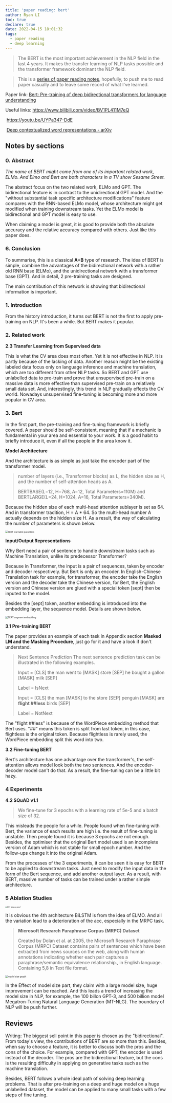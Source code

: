```yaml
---
title: 'paper reading: bert'
author: Ryan LI
toc: true
declare: true
date: 2022-04-15 18:01:32
tags:
  - paper reading
  - deep learning
---
```

>The BERT is the most important achievement in the NLP field in the last 4 years. It makes the transfer learning of NLP tasks possible and the transformer framework dominant the NLP field.

> This is a [series of paper reading notes](https://daydreamatnight.github.io/2022/04/02/paper-reading-start/), hopefully, to push me to read paper casually and to leave some record of what I've learned.

<!-- more -->

Paper link: [Bert: Pre-training of deep bidirectional transformers for language understanding](https://arxiv.org/abs/1810.04805)

Useful links: https://www.bilibili.com/video/BV1PL411M7eQ

​					https://youtu.be/UYPa347-DdE

​					[Deep contextualized word representations - arXiv](https://arxiv.org/abs/1802.05365)

## Notes by sections

### 0. Abstract 

*The name of BERT might come from one of its important related work, ELMo. And Elmo and Bert are both characters in a TV show Sesame Street.*

The abstract focus on the two related work, ELMo and GPT. The bidirectional feature is in contrast to the unidirectional GPT model. And the "without substantial task specific architecture modifications" feature compares with the RNN-based ELMo model, whose architecture might get modified when training downstream tasks. Yet the ELMo model is bidirectional and GPT model is easy to use.

When claiming a model is great, it is good to provide both the absolute accuracy and the relative accuracy compared with others. Just like this paper does.

### 6. Conclusion 

To summarise, this is a classical **A+B** type of research. The idea of BERT is simple, combine the advantages of the bidirectional network with a rather old RNN base (ELMo), and the unidirectional network with a transformer base (GPT). And in detail, 2 pre-training tasks are designed. 

The main contribution of this network is showing that bidirectional information is important.

### 1. Introduction

From the history introduction, it turns out BERT is not the first to apply pre-training on NLP. It's been a while. But BERT makes it popular. 

### 2. Related work

**2.3 Transfer Learning from Supervised data**

This is what the CV area does most often. Yet it is not effective in NLP. It is partly because of the lacking of data. Another reason might be the existing labeled data focus only on language inference and machine translation, which are too different from other NLP tasks. So BERT and GPT use unlabelled data to pre-train and prove that unsupervised pre-train on a massive data is more effective than supervised pre-train on a relatively small data set. And, interestingly, this trend in NLP gradually effects the CV world. Nowadays unsupervised fine-tuning is becoming more and more popular in CV area.

### 3. Bert

In the first part, the pre-training and fine-tuning framework is briefly covered. A paper should be self-consistent, meaning that if a mechanic is fundamental in your area and essential to your work. It is a good habit to briefly introduce it, even if all the people in the area know it.

**Model Architecture**

And the architecture is as simple as just take the encoder part of the transformer model.

> number of layers (i.e., Transformer blocks) as L, the hidden size as H, and the number of self-attention heads as A.
>
> BERTBASE(L=12, H=768, A=12, Total Parameters=110M) and BERTLARGE(L=24, H=1024, A=16, Total Parameters=340M).

Because the hidden size of each multi-head attention sublayer is set as 64. And in transformer tradition, H = A * 64. So the multi-head number A actually depends on the hidden size H. As a result, the way of calculating the number of parameters is shown below.

<img src="BERT learnable paramters.png" alt="BERT learnable paramters" style="zoom:48%;" />

**Input/Output Representations**

Why Bert need a pair of sentence to handle downstream tasks such as Machine Translation, unlike its predecessor Transformer?

Because in Transformer, the input is a pair of sequences, taken by encoder and decoder respectively. But Bert is only an encoder. In English-Chinese Translation task for example, for transformer, the encoder take the English version and the decoder take the Chinese version, for Bert, the English version and Chinese version are glued with a special token [sept] then be inputed to the model. 

Besides the [sept] token, another embedding is introduced into the embedding layer, the sequence model. Details are shown below.

<img src="BERT segment embedding.png" alt="BERT segment embedding" style="zoom:50%;" />

**3.1 Pre-training BERT**

The paper provides an example of each task in Appendix section **Masked LM and the Masking Procedure**, just go for it and have a look if don't understand.

> Next Sentence Prediction The next sentence prediction task can be illustrated in the following examples. 
>
> Input = [CLS] the man went to [MASK] store [SEP] he bought a gallon [MASK] milk [SEP] 
>
> Label = IsNext 
>
> Input = [CLS] the man [MASK] to the store [SEP] penguin [MASK] are **flight ##less** birds [SEP] 
>
> Label = NotNext

The "flight ##less" is because of the WordPiece embedding method that Bert uses. "##" means this token is split from last token, in this case, flightless is the original token. Because flightless is rarely used, the WordPiece embedding split this word into two.

**3.2 Fine-tuning BERT**

Bert's architecture has one advantage over the transformer's, the self-attention allows model look both the two sentences. And the encoder-decoder model can't do that. As a result, the fine-tuning can be a little bit hazy.

### 4 Experiments

**4.2 SQuAD v1.1**

> We fine-tune for 3 epochs with a learning rate of 5e-5 and a batch size of 32.

This misleads the people for a while. People found when fine-tuning with Bert, the variance of each results are high i.e. the result of fine-tuning is unstable. Then people found it is because 3 epochs are not enough. Besides, the optimiser that the original Bert model used is an incomplete version of Adam which is not stable for small epoch number. And the follow-ups change it into the original Adam.

From the processes of the 3 experiments, it can be seen it is easy for BERT to be applied to downstream tasks. Just need to modify the input data in the form of the Bert sequence, and add another output layer. As a result, with BERT, massive number of tasks can be trained under a rather simple architecture.

### 5 Ablation Studies

<img src="BERT alibation study 1.png" alt="BERT alibation study 1" style="zoom:30%;" />

It is obvious the 4th architecture BiLSTM is from the idea of ELMO. And all the variation lead to a deterioration of the acc, especially in the MRPC task.

> **Microsoft Research Paraphrase Corpus (MRPC) Dataset**
>
> Created by Dolan et al. at 2005, the Microsoft Research Paraphrase Corpus (MRPC) Dataset contains pairs of sentences which have been extracted from news sources on the web, along with human annotations indicating whether each pair captures a paraphrase/semantic equivalence relationship., in English language. Containing 5,8 in Text file format.



<img src="model size graph.webp" alt="model size graph" style="zoom:50%;" />

In the Effect of model size part, they claim with a large model size, huge improvement can be reached.  And this leads a trend of increasing the model size in NLP, for example, the 100 billon GPT-3, and 500 billion model Megatron-Turing Natural Language Generation (MT-NLG). The boundary of NLP will be push further. 

## Reviews

Writing: The biggest sell point in this paper is chosen as the "bidirectional". From today's view, the contributions of BERT are so more than this. Besides, when say to choose a feature, it is better to discuss both the pros and the cons of the choice. For example, compared with GPT, the encoder is used instead of the decoder. The pros are the bidirectional feature, but the cons is the resulting difficulty in applying on generative tasks such as the machine translation. 

Besides, BERT follows a whole ideal path of solving deep learning problems. That is after pre-training on a deep and huge model on a huge unlabelled dataset, the model can be applied to many small tasks with a few steps of fine tuning.
